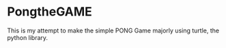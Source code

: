 # PongtheGAME
This is my attempt to make the simple PONG Game majorly using turtle, the python library. 
